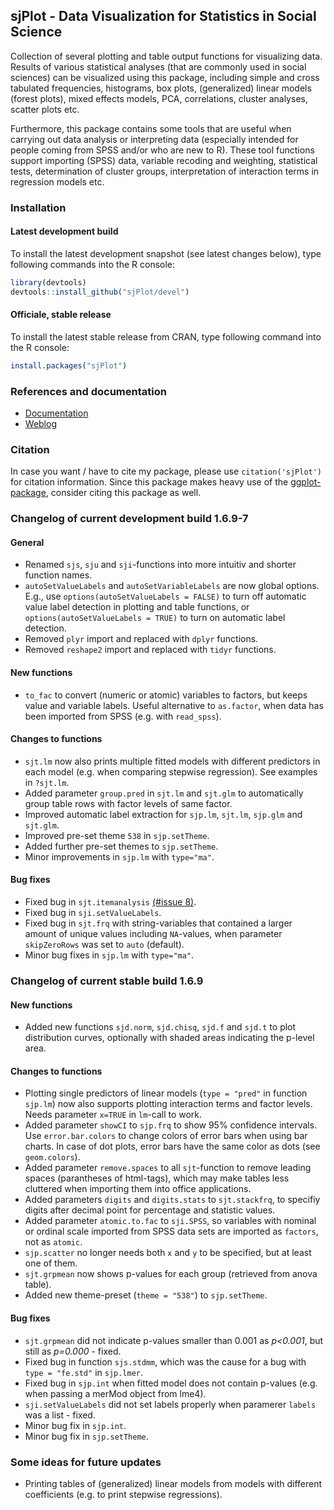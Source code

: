 sjPlot - Data Visualization for Statistics in Social Science
------------------------------------------------------------------------------
Collection of several plotting and table output functions for visualizing data. Results of various statistical analyses (that are commonly used in social sciences) can be visualized using this package, including simple and cross tabulated frequencies, histograms, box plots, (generalized) linear models (forest plots), mixed effects models, PCA, correlations, cluster analyses, scatter plots etc.

Furthermore, this package contains some tools that are useful when carrying out data analysis or interpreting data (especially intended for people coming from SPSS and/or who are new to R). These tool functions support importing (SPSS) data, variable recoding and weighting, statistical tests, determination of cluster groups, interpretation of interaction terms in regression models etc.


### Installation

#### Latest development build

To install the latest development snapshot (see latest changes below), type following commands into the R console:

```r
library(devtools)
devtools::install_github("sjPlot/devel")
```

#### Officiale, stable release
To install the latest stable release from CRAN, type following command into the R console:

```r
install.packages("sjPlot")
```

### References and documentation

- [Documentation](http://www.strengejacke.de/sjPlot/)
- [Weblog](http://strengejacke.wordpress.com/sjplot-r-package/)


### Citation

In case you want / have to cite my package, please use `citation('sjPlot')` for citation information. Since this package makes heavy use of the [ggplot-package](http://cran.r-project.org/web/packages/ggplot2/index.html), consider citing this package as well.

### Changelog of current development build 1.6.9-7

#### General
* Renamed `sjs`, `sju` and `sji`-functions into more intuitiv and shorter function names.
* `autoSetValueLabels` and `autoSetVariableLabels` are now global options. E.g., use `options(autoSetValueLabels = FALSE)` to turn off automatic value label detection in plotting and table functions, or `options(autoSetValueLabels = TRUE)` to turn on automatic label detection.
* Removed `plyr` import and replaced with `dplyr` functions.
* Removed `reshape2` import and replaced with `tidyr` functions.

#### New functions
* `to_fac` to convert (numeric or atomic) variables to factors, but keeps value and variable labels. Useful alternative to `as.factor`, when data has been imported from SPSS (e.g. with `read_spss`).

#### Changes to functions
* `sjt.lm` now also prints multiple fitted models with different predictors in each model (e.g. when comparing stepwise regression). See examples in `?sjt.lm`.
* Added parameter `group.pred` in `sjt.lm` and `sjt.glm` to automatically group table rows with factor levels of same factor.
* Improved automatic label extraction for `sjp.lm`, `sjt.lm`, `sjp.glm` and `sjt.glm`.
* Improved pre-set theme `538` in `sjp.setTheme`.
* Added further pre-set themes to `sjp.setTheme`.
* Minor improvements in `sjp.lm` with `type="ma"`.

#### Bug fixes
* Fixed bug in `sjt.itemanalysis` [(#issue 8)](https://github.com/sjPlot/devel/issues/8).
* Fixed bug in `sji.setValueLabels`.
* Fixed bug in `sjt.frq` with string-variables that contained a larger amount of unique values including `NA`-values, when parameter `skipZeroRows` was set to `auto` (default).
* Minor bug fixes in `sjp.lm` with `type="ma"`.


### Changelog of current stable build 1.6.9

#### New functions
* Added new functions `sjd.norm`, `sjd.chisq`, `sjd.f` and `sjd.t` to plot distribution curves, optionally with shaded areas indicating the p-level area.

#### Changes to functions
* Plotting single predictors of linear models (`type = "pred"` in function `sjp.lm`) now also supports plotting interaction terms and factor levels. Needs parameter `x=TRUE` in `lm`-call to work.
* Added parameter `showCI` to `sjp.frq` to show 95% confidence intervals. Use `error.bar.colors` to change colors of error bars when using bar charts. In case of dot plots, error bars have the same color as dots (see `geom.colors`).
* Added parameter `remove.spaces` to all `sjt`-function to remove leading spaces (parantheses of html-tags), which may make tables less cluttered when importing them into office applications.
* Added parameters `digits` and `digits.stats` to `sjt.stackfrq`, to specifiy digits after decimal point for percentage and statistic values.
* Added parameter `atomic.to.fac` to `sji.SPSS`, so variables with nominal or ordinal scale imported from SPSS data sets are imported as `factors`, not as `atomic`.
* `sjp.scatter` no longer needs both `x` and `y` to be specified, but at least one of them.
* `sjt.grpmean` now shows p-values for each group (retrieved from anova table).
* Added new theme-preset (`theme = "538"`) to `sjp.setTheme`.

#### Bug fixes
* `sjt.grpmean` did not indicate p-values smaller than 0.001 as _p<0.001_, but still as _p=0.000_ - fixed.
* Fixed bug in function `sjs.stdmm`, which was the cause for a bug with `type = "fe.std"` in `sjp.lmer`.
* Fixed bug in `sjp.int` when fitted model does not contain p-values (e.g. when passing a merMod object from lme4).
* `sji.setValueLabels` did not set labels properly when paramerer `labels` was a list - fixed.
* Minor bug fix in `sjp.int`.
* Minor bug fix in `sjp.setTheme`.


### Some ideas for future updates
* Printing tables of (generalized) linear models from models with different coefficients (e.g. to print stepwise regressions).

